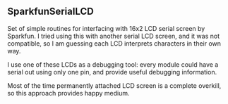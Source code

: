## SparkfunSerialLCD

Set of simple routines for interfacing with 16x2 LCD serial screen
by Sparkfun.  I tried using this with another serial LCD screen, and
it was not compatible, so I am guessing each LCD interprets characters
in their own way.

I use one of these LCDs as a debugging tool: every module could have a
serial out using only one pin, and provide useful debugging information.

Most of the time permanently attached LCD screen is a complete overkill, 
so this approach provides happy medium.

